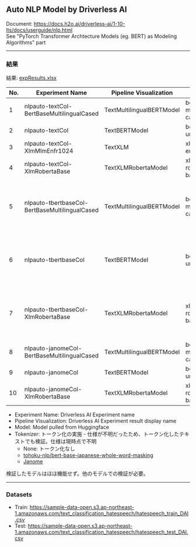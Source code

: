 ## Auto NLP Model by Driverless AI
  
Document: https://docs.h2o.ai/driverless-ai/1-10-lts/docs/userguide/nlp.html  
See "PyTorch Transformer Archtecture Models (eg. BERT) as Modeling Algorithms" part
  
***
### 結果
結果: [expResults.xlsx](expResults.xlsx) 
  
| No. | Experiment Name                                    | Pipeline Visualization     | Model                           | Tokenizer                                                       | F1 - Test  |
|-----|----------------------------------------------------|----------------------------|---------------------------------|-----------------------------------------------------------------|------------|
| 1   | nlpauto-textCol-BertBaseMultilingualCased          | TextMultilingualBERTModel  | bert-base-multilingual-cased    | None                                                            | 0.3170732  |
| 2   | nlpauto-textCol                                    | TextBERTModel              | bert-base-uncased               | None                                                            | 0.2406015  |
| 3   | nlpauto-textCol-XlmMlmEnfr1024                     | TextXLM                    | xlm-mlm-enfr-1024               | None                                                            | 0.1340782  |
| 4   | nlpauto-textCol-XlmRobertaBase                     | TextXLMRobertaModel        | xlm-roberta-base                | None                                                            | 0.3061224  |
| 5   | nlpauto-tbertbaseCol-BertBaseMultilingualCased     | TextMultilingualBERTModel  | bert-base-multilingual-cased    | tohoku-nlp/bert-base-japanese-whole-word-masking                | 0.2442748  |
| 6   | nlpauto-tbertbaseCol                               | TextBERTModel              | bert-base-uncased               | tohoku-nlp/bert-base-japanese-whole-word-masking                | 0.3283582  |
| 7   | nlpauto-tbertbaseCol-XlmRobertaBase                | TextXLMRobertaModel        | xlm-roberta-base                | tohoku-nlp/bert-base-japanese-whole-word-masking                | 0.2105263  |
| 8   | nlpauto-janomeCol-BertBaseMultilingualCased        | TextMultilingualBERTModel  | bert-base-multilingual-cased    | Janome                                                          | 0.2941176  |
| 9   | nlpauto-janomeCol                                  | TextBERTModel              | bert-base-uncased               | Janome                                                          | 0.475      |
| 10  | nlpauto-janomeCol-XlmRobertaBase                   | TextXLMRobertaModel        | xlm-roberta-base                | Janome                                                          | 0.1167109  |

- Experiment Name: Driverless AI Experiment name
- Pipeline Visualization: Driverless AI Experiment result display name
- Model: Model pulled from Huggingface
- Tokenizer: トークン化の実施 - 仕様が不明だったため、トークン化したテキストでも検証。仕様は現時点で不明
    - None: トークン化なし
    - [tohoku-nlp/bert-base-japanese-whole-word-masking](https://huggingface.co/tohoku-nlp/bert-base-japanese-whole-word-masking)
    - [Janome](https://mocobeta.github.io/janome/)
  
検証したモデルはほほ機能せず。他のモデルでの検証が必要。

***
### Datasets 
- Train: https://sample-data-open.s3.ap-northeast-1.amazonaws.com/text_classification_hatespeech/hatespeech_train_DAI.csv
- Test: https://sample-data-open.s3.ap-northeast-1.amazonaws.com/text_classification_hatespeech/hatespeech_test_DAI.csv

  
